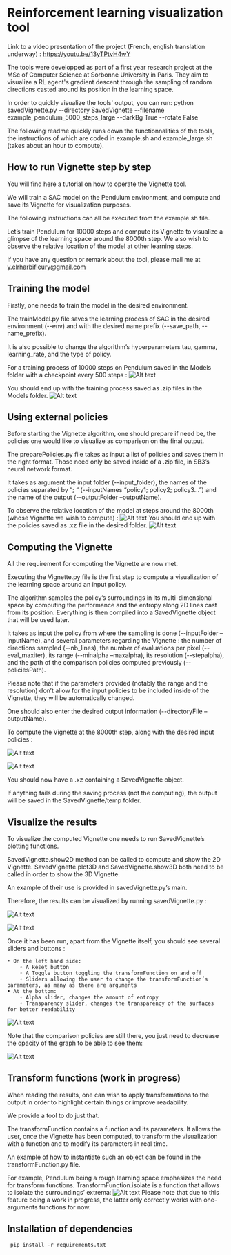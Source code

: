 # Reinforcement learning visualization tool

Link to a video presentation of the project (French, english translation underway) : https://youtu.be/13yTPtvH4wY

The tools were developped as part of a first year research project at the MSc of Computer Science at Sorbonne University in Paris. They aim to visualize a RL agent's gradient descent through the sampling of random directions casted around its position in the learning space.

In order to quickly visualize the tools' output, you can run: python savedVignette.py --directory SavedVignette --filename example_pendulum_5000_steps_large --darkBg True --rotate False

The following readme quickly runs down the functionnalities of the tools, the instructions of which are coded in example.sh and example_large.sh (takes about an hour to compute).

## How to run Vignette step by step
 
You will find here a tutorial on how to operate the Vignette tool.

We will train a SAC model on the Pendulum environment, and compute and save its Vignette for visualization purposes.

The following instructions can all be executed from the example.sh file.

Let’s train Pendulum for 10000 steps and compute its Vignette to visualize a glimpse of the learning space around the 8000th step. We also wish to observe the relative location of the model at other learning steps.

If you have any question or remark about the tool, please mail me at y.elrharbifleury@gmail.com

## Training the model

Firstly, one needs to train the model in the desired environment.

The trainModel.py file saves the learning process of SAC in the desired environment (--env) and with the desired name prefix (--save_path, --name_prefix).

It is also possible to change the algorithm’s hyperparameters tau, gamma, learning_rate, and the type of policy.

For a training process of 10000 steps on Pendulum saved in the Models folder with a checkpoint every 500 steps :
![Alt text](https://github.com/sohio92/P_androide/blob/d184992a7590902c6de4ea4efd36ab959ca6e030/Rapport%20androide/Readme_images/1.png)

You should end up with the training process saved as .zip files in the Models folder.
![Alt text](https://github.com/sohio92/P_androide/blob/d184992a7590902c6de4ea4efd36ab959ca6e030/Rapport%20androide/Readme_images/2.png)

## Using external policies


Before starting the Vignette algorithm, one should prepare if need be, the policies one would like to visualize as comparison on the final output.

The preparePolicies.py file takes as input a list of policies and saves them in the right format. Those need only be saved inside of a .zip file, in SB3’s neural network format. 

It takes as argument the input folder (--input_folder), the names of the policies separated by “; “ (--inputNames “policy1; policy2; policy3…”) and the name of the output (--outputFolder –outputName).

To observe the relative location of the model at steps around the 8000th (whose Vignette we wish to compute) :
![Alt text](https://github.com/sohio92/P_androide/blob/d184992a7590902c6de4ea4efd36ab959ca6e030/Rapport%20androide/Readme_images/3.png)
You should end up with the policies saved as .xz file in the desired folder.
![Alt text](https://github.com/sohio92/P_androide/blob/d184992a7590902c6de4ea4efd36ab959ca6e030/Rapport%20androide/Readme_images/4.png)

## Computing the Vignette
All the requirement for computing the Vignette are now met.

Executing the Vignette.py file is the first step to compute a visualization of the learning space around an input policy.

The algorithm samples the policy’s surroundings in its multi-dimensional space by computing the performance and the entropy along 2D lines cast from its position. Everything is then compiled into a SavedVignette object that will be used later.

It takes as input the policy from where the sampling is done (--inputFolder –inputName), and several parameters regarding the Vignette : the number of directions sampled (--nb_lines), the number of evaluations per pixel (--eval_maxiter), its range (--minalpha –maxalpha), its resolution (--stepalpha), and the path of the comparison policies computed previously (--policiesPath).

Please note that if the parameters provided (notably the range and the resolution) don’t allow for the input policies to be included inside of the Vignette, they will be automatically changed.

One should also enter the desired output information (--directoryFile –outputName).

To compute the Vignette at the 8000th step, along with the desired input policies :

![Alt text](https://github.com/sohio92/P_androide/blob/d184992a7590902c6de4ea4efd36ab959ca6e030/Rapport%20androide/Readme_images/5.png)

![Alt text](https://github.com/sohio92/P_androide/blob/d184992a7590902c6de4ea4efd36ab959ca6e030/Rapport%20androide/Readme_images/6.png)

You should now have a .xz containing a SavedVignette object.

If anything fails during the saving process (not the computing), the output will be saved in the SavedVignette/temp folder.

## Visualize the results

To visualize the computed Vignette one needs to run SavedVignette’s plotting functions. 

SavedVignette.show2D method can be called to compute and show the 2D Vignette.
SavedVignette.plot3D and SavedVignette.show3D both need to be called in order to show the 3D Vignette.

An example of their use is provided in savedVignette.py’s main.

Therefore, the results can be visualized by running savedVignette.py :

![Alt text](https://github.com/sohio92/P_androide/blob/d184992a7590902c6de4ea4efd36ab959ca6e030/Rapport%20androide/Readme_images/7.png)

![Alt text](https://github.com/sohio92/P_androide/blob/d184992a7590902c6de4ea4efd36ab959ca6e030/Rapport%20androide/Readme_images/9.png)

Once it has been run, apart from the Vignette itself, you should see several sliders and buttons :

    • On the left hand side:
        ◦ A Reset button
        ◦ A Toggle button toggling the transformFunction on and off
        ◦ Sliders allowing the user to change the transformFunction’s parameters, as many as there are arguments
    • At the bottom: 
        ◦ Alpha slider, changes the amount of entropy
        ◦ Transparency slider, changes the transparency of the surfaces for better readability

![Alt text](https://github.com/sohio92/P_androide/blob/d184992a7590902c6de4ea4efd36ab959ca6e030/Rapport%20androide/Readme_images/10.png)

Note that the comparison policies are still there, you just need to decrease the opacity of the graph to be able to see them:

![Alt text](https://github.com/sohio92/P_androide/blob/d184992a7590902c6de4ea4efd36ab959ca6e030/Rapport%20androide/Readme_images/11.png)

## Transform functions (work in progress)

When reading the results, one can wish to apply transformations to the output in order to highlight certain things or improve readability.

We provide a tool to do just that.

The transformFunction contains a function and its parameters. It allows the user, once the Vignette has been computed, to transform the visualization with a function and to modify its parameters in real time.

An example of how to instantiate such an object can be found in the transformFunction.py file.

For example, Pendulum being a rough learning space emphasizes the need for transform functions. TransformFunction.isolate is a function that allows to isolate the surroundings’ extrema:
![Alt text](https://github.com/sohio92/P_androide/blob/d184992a7590902c6de4ea4efd36ab959ca6e030/Rapport%20androide/Readme_images/12.png)
Please note that due to this feature being a work in progress, the latter only correctly works with one-arguments functions for now.

## Installation of dependencies

```
 pip install -r requirements.txt

```
